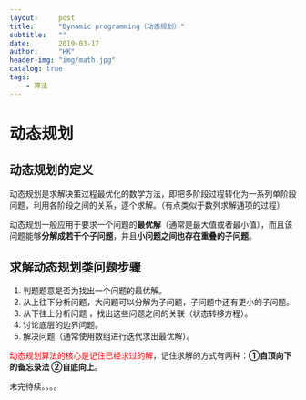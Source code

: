 ```yaml
---
layout:     post
title:      "Dynamic programming（动态规划）"
subtitle:   ""
date:       2019-03-17
author:     "HK"
header-img: "img/math.jpg"
catalog: true
tags:
    - 算法
---
```


# 动态规划

## 动态规划的定义

动态规划是求解决策过程最优化的数学方法，即把多阶段过程转化为一系列单阶段问题，利用各阶段之间的关系，逐个求解。（有点类似于数列求解通项的过程）

动态规划一般应用于要求一个问题的**最优解**（通常是最大值或者最小值），而且该问题能够**分解成若干个子问题**，并且**小问题之间也存在重叠的子问题**。

## 求解动态规划类问题步骤

1. 判题题意是否为找出一个问题的最优解。
2. 从上往下分析问题，大问题可以分解为子问题，子问题中还有更小的子问题。
3. 从下往上分析问题 ，找出这些问题之间的关联（状态转移方程）。
4. 讨论底层的边界问题。
5. 解决问题（通常使用数组进行迭代求出最优解）。

<font color=red>动态规划算法的核心是记住已经求过的解</font>，记住求解的方式有两种：**①自顶向下的备忘录法 ②自底向上**。

未完待续。。。。